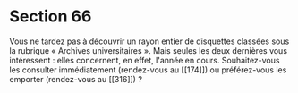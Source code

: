 # Section 66

Vous ne tardez pas à découvrir un rayon entier de disquettes classées sous la rubrique « Archives universitaires ». Mais seules les deux dernières vous intéressent : elles concernent, en effet, l'année en cours. Souhaitez-vous les consulter immédiatement (rendez-vous au [[174]]) ou préférez-vous les emporter (rendez-vous au [[316]]) ?